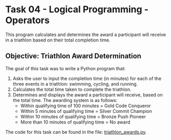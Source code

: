 # Task 04 - Logical Programming - Operators

This program calculates and determines the award a participant will receive in a triathlon based on their total completion time.

## Objective: Triathlon Award Determination

The goal of this task was to write a Python program that:

1. Asks the user to input the completion time (in minutes) for each of the three events in a triathlon: swimming, cycling, and running.
1. Calculates the total time taken to complete the triathlon.
1. Determines and displays the award a participant will receive, based on the total time. The awarding system is as follows:
    - Within qualifying time of 100 minutes = Gold Code Conqueror
    - Within 5 minutes of qualifying time = Silver Commit Champion
    - Within 10 minutes of qualifying time = Bronze Push Pioneer
    - More than 10 minutes of qualifying time = No award

The code for this task can be found in the file: [triathlon_awards.py](https://github.com/G-o-r-a-n/Learning-Python/blob/6dab7f0bf0fc58575b2119db1dac373cf1928d1b/Task%2004%20-%20Logical%20Programming%20-%20Operators/triathlon_awards.py).